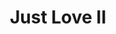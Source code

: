 ---
title:          Just Love II
slug:           jl2

names:
  chinese:      老婆大人II
genre:          modern
episodes:       25
broadcast:
  start:        2008-03-20
  end:          2008-03-20
producer:       Chong Wai-Kin
starring:       Jessica Hsuan, Sunny Chan, Benz Hui, Joyce Tang
synopsis:       Career-minded magistrate KO HEI-MAN (Jessica Hsuan) gains full support from her loyal husband KOT KWOK-KWONG (Sunny Chan) so that she is able to concentrate fully on her works. At court, Man strongly believes that everyone is equal before the law and she tackles every challenge confidently. At home, she never bothers about the household duties which are all taken by husband and any complaints filed by mother-in-law. Man just takes things for granted but fate continuously to convince her that law cannot be applied to every situation. Man feels sympathized with HO SAU-SAU (Joyce Tang) who suffers from slight mental disorders. Trying to help, Man allows her to come into her family but this creates an opportunity for Sau to replace Man’s role as a wife and a mother completely. Kwong is seriously injured during a car accident. His relative KOT TAK-WAN (Johnson Lee) lectures Kwong how to fight against Man and this leads to serious communication breakdown between the couple. Swindler HO SHI-FU (Benz Hui) appears in Man’s life as a hopeless villain from the lower class but he is in fact the father of a senior official...
role:           guest

characters:
  -
    fullname:       Leung Yan-Yan (Yoyo)
    identity:       Prosecutor
    appearance:     2-4
---